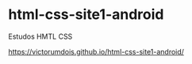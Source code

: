 # html-css-site1-android
 Estudos HMTL CSS
 
 https://victorumdois.github.io/html-css-site1-android/
